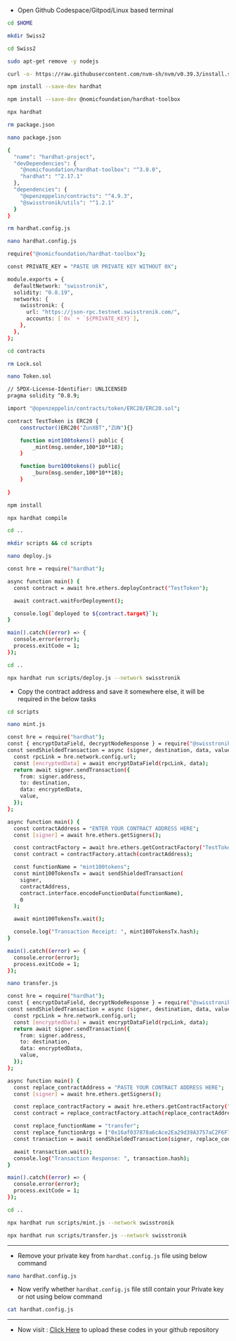 - Open Github Codespace/Gitpod/Linux based terminal
```bash
cd $HOME
```
```bash
mkdir Swiss2
```
```bash
cd Swiss2
```
```bash
sudo apt-get remove -y nodejs
```
```bash
curl -o- https://raw.githubusercontent.com/nvm-sh/nvm/v0.39.3/install.sh | bash && export NVM_DIR="/usr/local/share/nvm"; [ -s "$NVM_DIR/nvm.sh" ] && \. "$NVM_DIR/nvm.sh"; [ -s "$NVM_DIR/bash_completion" ] && \. "$NVM_DIR/bash_completion"; source ~/.bashrc; nvm install --lts; nvm use --lts
```
```bash
npm install --save-dev hardhat
```
```bash
npm install --save-dev @nomicfoundation/hardhat-toolbox
```
```bash
npx hardhat
```
```bash
rm package.json
```
```bash
nano package.json
```
```bash
{
  "name": "hardhat-project",
  "devDependencies": {
    "@nomicfoundation/hardhat-toolbox": "^3.0.0",
    "hardhat": "^2.17.1"
  },
  "dependencies": {
    "@openzeppelin/contracts": "^4.9.3",
    "@swisstronik/utils": "^1.2.1"
  }
}
```
```bash
rm hardhat.config.js
```
```bash
nano hardhat.config.js
```
```bash
require("@nomicfoundation/hardhat-toolbox");

const PRIVATE_KEY = "PASTE UR PRIVATE KEY WITHOUT 0X";

module.exports = {
  defaultNetwork: "swisstronik",
  solidity: "0.8.19",
  networks: {
    swisstronik: {
      url: "https://json-rpc.testnet.swisstronik.com/",
      accounts: [`0x` + `${PRIVATE_KEY}`],
    },
  },
};
```
```bash
cd contracts
```
```bash
rm Lock.sol
```
```bash
nano Token.sol
```
```bash
// SPDX-License-Identifier: UNLICENSED
pragma solidity ^0.8.9;

import "@openzeppelin/contracts/token/ERC20/ERC20.sol";

contract TestToken is ERC20 {
    constructor()ERC20("ZunXBT","ZUN"){} 

    function mint100tokens() public {
        _mint(msg.sender,100*10**18);
    }

    function burn100tokens() public{
        _burn(msg.sender,100*10**18);
    }
    
}
```
```bash
npm install
```
```bash
npx hardhat compile
```
```bash
cd ..
```
```bash
mkdir scripts && cd scripts
```
```bash
nano deploy.js
```
```bash
const hre = require("hardhat");

async function main() {
  const contract = await hre.ethers.deployContract("TestToken");

  await contract.waitForDeployment();

  console.log(`deployed to ${contract.target}`);
}

main().catch((error) => {
  console.error(error);
  process.exitCode = 1;
});
```
```bash
cd ..
```
```bash
npx hardhat run scripts/deploy.js --network swisstronik
```
- Copy the contract address and save it somewhere else, it will be required in the below tasks
```bash
cd scripts
```
```bash
nano mint.js
```
```bash
const hre = require("hardhat");
const { encryptDataField, decryptNodeResponse } = require("@swisstronik/utils");
const sendShieldedTransaction = async (signer, destination, data, value) => {
  const rpcLink = hre.network.config.url;
  const [encryptedData] = await encryptDataField(rpcLink, data);
  return await signer.sendTransaction({
    from: signer.address,
    to: destination,
    data: encryptedData,
    value,
  });
};

async function main() {
  const contractAddress = "ENTER YOUR CONTRACT ADDRESS HERE";
  const [signer] = await hre.ethers.getSigners();

  const contractFactory = await hre.ethers.getContractFactory("TestToken");
  const contract = contractFactory.attach(contractAddress);

  const functionName = "mint100tokens";
  const mint100TokensTx = await sendShieldedTransaction(
    signer,
    contractAddress,
    contract.interface.encodeFunctionData(functionName),
    0
  );

  await mint100TokensTx.wait();

  console.log("Transaction Receipt: ", mint100TokensTx.hash);
}

main().catch((error) => {
  console.error(error);
  process.exitCode = 1;
});
```
```bash
nano transfer.js
```
```bash
const hre = require("hardhat");
const { encryptDataField, decryptNodeResponse } = require("@swisstronik/utils");
const sendShieldedTransaction = async (signer, destination, data, value) => {
  const rpcLink = hre.network.config.url;
  const [encryptedData] = await encryptDataField(rpcLink, data);
  return await signer.sendTransaction({
    from: signer.address,
    to: destination,
    data: encryptedData,
    value,
  });
};

async function main() {
  const replace_contractAddress = "PASTE YOUR CONTRACT ADDRESS HERE";
  const [signer] = await hre.ethers.getSigners();

  const replace_contractFactory = await hre.ethers.getContractFactory("TestToken");
  const contract = replace_contractFactory.attach(replace_contractAddress);

  const replace_functionName = "transfer";
  const replace_functionArgs = ["0x16af037878a6cAce2Ea29d39A3757aC2F6F7aac1", "1"];
  const transaction = await sendShieldedTransaction(signer, replace_contractAddress, contract.interface.encodeFunctionData(replace_functionName, replace_functionArgs), 0);

  await transaction.wait();
  console.log("Transaction Response: ", transaction.hash);
}

main().catch((error) => {
  console.error(error);
  process.exitCode = 1;
});
```
```bash
cd ..
```
```bash
npx hardhat run scripts/mint.js --network swisstronik
```
```bash
npx hardhat run scripts/transfer.js --network swisstronik
```
---
- Remove your private key from `hardhat.config.js` file using below command
```bash
nano hardhat.config.js
```
- Now verify whether `hardhat.config.js` file still contain your Private key or not using below command
```bash
cat hardhat.config.js
```
---
- Now visit : [Click Here](https://github.com/dxzenith/Swisstronik-Testnet/blob/main/Upload-To-Github.md) to upload these codes in your github repository
